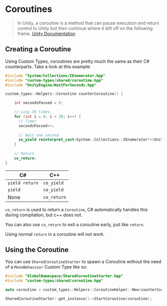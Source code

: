 # Coroutines

> In Unity, a coroutine is a method that can pause execution and return control to Unity but then continue where it left off on the following frame. [Unity Documentation](https://docs.unity3d.com/Manual/Coroutines.html)

## Creating a Coroutine

Using Custom Types, coroutines are pretty much the same as their C# counterparts. Take a look at this example:

```cpp
#include "System/Collections/IEnumerator.hpp"
#include "custom-types/shared/coroutine.hpp"
#include "UnityEngine/WaitForSeconds.hpp"

custom_types::Helpers::Coroutine counterCoroutine() {

    int secondsPassed = 0;

    // Loop 30 times.
    for (int i = 0; i < 30; i++) {
      // Timer
      secondsPassed++;
      
      // Wait one second.
      co_yield reinterpret_cast<System::Collections::IEnumerator*>(UnityEngine::WaitForSeconds::New_ctor(1));
    }
    
    // Return
    co_return;
}
```

| C#             | C++         |
|----------------|-------------|
| `yield return` | `co_yield`  |
| `yield`        | `co_yield`  |
| None           | `co_return` |

`co_return` is used to return a `Coroutine`, C# automatically handles this during compilation, but c++ does not.

You can also use `co_return` to exit a coroutine early, just like `return`.

Using normal `return` in a coroutine will not work.

## Using the Coroutine

You can use `SharedCoroutineStarter` to spawn a Coroutine without the need of a `MonoBehaviour` Custom Type like so:

```cpp
#include "GlobalNamespace/SharedCoroutineStarter.hpp"
#include "custom-types/shared/coroutine.hpp"

auto coroutine = custom_types::Helpers::CoroutineHelper::New(counterCoroutine());

SharedCoroutineStarter::get_instance()->StartCoroutine(coroutine);
```

